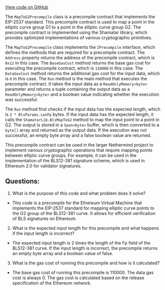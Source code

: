 [View code on GitHub](https://github.com/NethermindEth/nethermind/src/Nethermind/Nethermind.Evm/Precompiles/Bls/Shamatar/MapToG2Precompile.cs)

The `MapToG2Precompile` class is a precompile contract that implements the EIP-2537 standard. This precompile contract is used to map a point in the elliptic curve group G1 to a point in the elliptic curve group G2. The precompile contract is implemented using the Shamatar library, which provides optimized implementations of various cryptographic primitives.

The `MapToG2Precompile` class implements the `IPrecompile` interface, which defines the methods that are required for a precompile contract. The `Address` property returns the address of the precompile contract, which is `0x12` in this case. The `BaseGasCost` method returns the base gas cost for executing the precompile contract, which is `110000` in this case. The `DataGasCost` method returns the additional gas cost for the input data, which is `0` in this case. The `Run` method is the main method that executes the precompile contract. It takes the input data as a `ReadOnlyMemory<byte>` parameter and returns a tuple containing the output data as a `ReadOnlyMemory<byte>` and a boolean value indicating whether the execution was successful.

The `Run` method first checks if the input data has the expected length, which is `2 * BlsParams.LenFp` bytes. If the input data has the expected length, it calls the `ShamatarLib.BlsMapToG2` method to map the input point to a point in G2. The output is stored in a `Span<byte>` buffer, which is then converted to a `byte[]` array and returned as the output data. If the execution was not successful, an empty byte array and a false boolean value are returned.

This precompile contract can be used in the larger Nethermind project to implement various cryptographic operations that require mapping points between elliptic curve groups. For example, it can be used in the implementation of the BLS12-381 signature scheme, which is used in Ethereum 2.0 for validator signatures.
## Questions: 
 1. What is the purpose of this code and what problem does it solve?
- This code is a precompile for the Ethereum Virtual Machine that implements the EIP-2537 standard for mapping elliptic curve points to the G2 group of the BLS12-381 curve. It allows for efficient verification of BLS signatures on Ethereum.

2. What is the expected input length for this precompile and what happens if the input length is incorrect?
- The expected input length is 2 times the length of the Fp field of the BLS12-381 curve. If the input length is incorrect, the precompile returns an empty byte array and a boolean value of false.

3. What is the gas cost of running this precompile and how is it calculated?
- The base gas cost of running this precompile is 110000. The data gas cost is always 0. The gas cost is calculated based on the release specification of the Ethereum network.